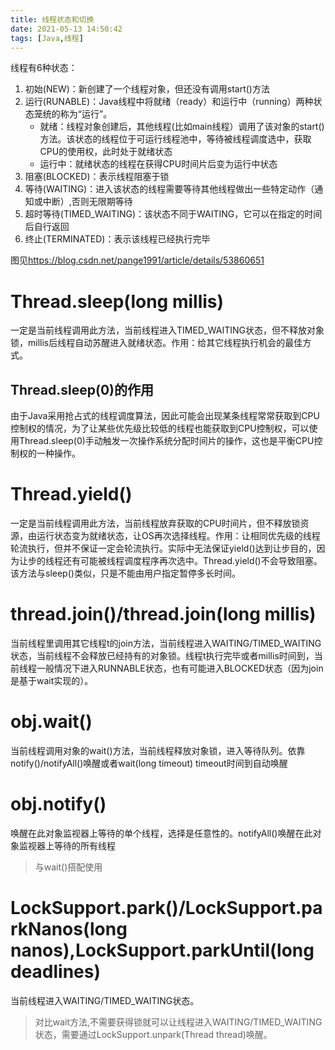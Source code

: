 ```yaml
---
title: 线程状态和切换
date: 2021-05-13 14:50:42
tags: [Java,线程]
---
```

线程有6种状态：
1. 初始(NEW)：新创建了一个线程对象，但还没有调用start()方法
2. 运行(RUNABLE)：Java线程中将就绪（ready）和运行中（running）两种状态笼统的称为“运行”。
    - 就绪：线程对象创建后，其他线程(比如main线程）调用了该对象的start()方法。该状态的线程位于可运行线程池中，等待被线程调度选中，获取CPU的使用权，此时处于就绪状态
    - 运行中：就绪状态的线程在获得CPU时间片后变为运行中状态
3. 阻塞(BLOCKED)：表示线程阻塞于锁
4. 等待(WAITING)：进入该状态的线程需要等待其他线程做出一些特定动作（通知或中断）,否则无限期等待
5. 超时等待(TIMED_WAITING)：该状态不同于WAITING，它可以在指定的时间后自行返回
6. 终止(TERMINATED)：表示该线程已经执行完毕
<!--more-->

图见<https://blog.csdn.net/pange1991/article/details/53860651>

# Thread.sleep(long millis)
一定是当前线程调用此方法，当前线程进入TIMED_WAITING状态，但不释放对象锁，millis后线程自动苏醒进入就绪状态。作用：给其它线程执行机会的最佳方式。

## Thread.sleep(0)的作用
由于Java采用抢占式的线程调度算法，因此可能会出现某条线程常常获取到CPU控制权的情况，为了让某些优先级比较低的线程也能获取到CPU控制权，可以使用Thread.sleep(0)手动触发一次操作系统分配时间片的操作，这也是平衡CPU控制权的一种操作。

# Thread.yield()
一定是当前线程调用此方法，当前线程放弃获取的CPU时间片，但不释放锁资源，由运行状态变为就绪状态，让OS再次选择线程。作用：让相同优先级的线程轮流执行，但并不保证一定会轮流执行。实际中无法保证yield()达到让步目的，因为让步的线程还有可能被线程调度程序再次选中。Thread.yield()不会导致阻塞。该方法与sleep()类似，只是不能由用户指定暂停多长时间。

# thread.join()/thread.join(long millis)
当前线程里调用其它线程t的join方法，当前线程进入WAITING/TIMED_WAITING状态，当前线程不会释放已经持有的对象锁。线程t执行完毕或者millis时间到，当前线程一般情况下进入RUNNABLE状态，也有可能进入BLOCKED状态（因为join是基于wait实现的）。

# obj.wait()
当前线程调用对象的wait()方法，当前线程释放对象锁，进入等待队列。依靠notify()/notifyAll()唤醒或者wait(long timeout) timeout时间到自动唤醒

# obj.notify()
唤醒在此对象监视器上等待的单个线程，选择是任意性的。notifyAll()唤醒在此对象监视器上等待的所有线程
> 与wait()搭配使用

# LockSupport.park()/LockSupport.parkNanos(long nanos),LockSupport.parkUntil(long deadlines)
当前线程进入WAITING/TIMED_WAITING状态。
> 对比wait方法,不需要获得锁就可以让线程进入WAITING/TIMED_WAITING状态，需要通过LockSupport.unpark(Thread thread)唤醒。